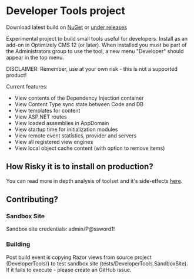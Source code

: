 Developer Tools project
==============

Download latest build on [NuGet](https://nuget.optimizely.com/package/?id=EPiServer.DeveloperTools) or [under releases](https://github.com/episerver/DeveloperTools/releases)

Experimental project to build small tools useful for developers. Install as an add-on in Optimizely CMS 12 (or later).
When installed you must be part of the Administrators group to use the tool, a new menu "Developer" should appear in the top menu.

DISCLAIMER: Remember, use at your own risk - this is not a supported product!

Current features:

* View contents of the Dependency Injection container 
* View Content Type sync state between Code and DB
* View templates for content
* View ASP.NET routes
* View loaded assemblies in AppDomain
* View startup time for initialization modules
* View remote event statistics, provider and servers
* View all registered view engines
* View local object cache content (with option to remove items)

## How Risky it is to install on production?
You can read more in depth analysis of toolset and it's side-effects [here](https://blog.tech-fellow.net/2019/02/14/how-risky-are-episerver-developertools-on-production-environment/).

## Contributing?

### Sandbox Site
Sandbox site credentials: admin/P@ssword1!

### Building
Post build event is copying Razor views from source project (DeveloperTools/) to test sandbox site (tests/DeveloperTools.SandboxSite).
If it fails to execute - please create an GitHub issue.

